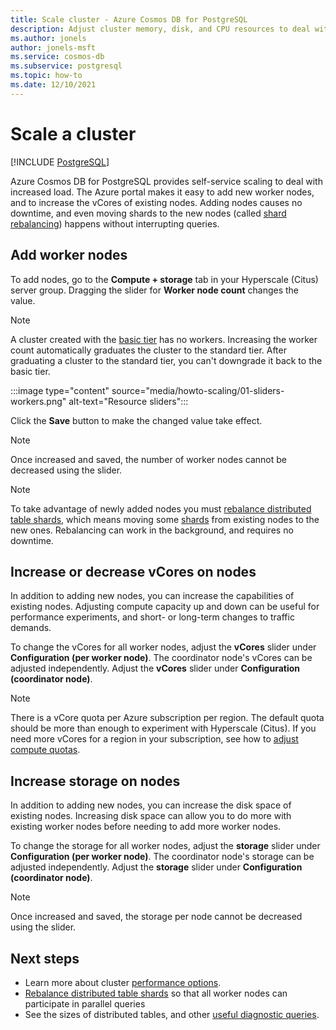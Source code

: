 ```yaml
---
title: Scale cluster - Azure Cosmos DB for PostgreSQL
description: Adjust cluster memory, disk, and CPU resources to deal with increased load
ms.author: jonels
author: jonels-msft
ms.service: cosmos-db
ms.subservice: postgresql
ms.topic: how-to
ms.date: 12/10/2021
---
```


# Scale a cluster

[!INCLUDE [PostgreSQL](../includes/appliesto-postgresql.md)]

Azure Cosmos DB for PostgreSQL provides self-service
scaling to deal with increased load. The Azure portal makes it easy to add new
worker nodes, and to increase the vCores of existing nodes. Adding nodes causes
no downtime, and even moving shards to the new nodes (called [shard
rebalancing](howto-scale-rebalance.md)) happens without interrupting
queries.

## Add worker nodes

To add nodes, go to the **Compute + storage** tab in your Hyperscale (Citus) server
group.  Dragging the slider for **Worker node count** changes the value.

> [!NOTE]
>
> A cluster created with the [basic
> tier](concepts-server-group.md) has no workers. Increasing the worker
> count automatically graduates the cluster to the standard tier.  After
> graduating a cluster to the standard tier, you can't downgrade it back
> to the basic tier.

:::image type="content" source="media/howto-scaling/01-sliders-workers.png" alt-text="Resource sliders":::

Click the **Save** button to make the changed value take effect.

> [!NOTE]
> Once increased and saved, the number of worker nodes cannot be decreased
> using the slider.

> [!NOTE]
> To take advantage of newly added nodes you must [rebalance distributed table
> shards](howto-scale-rebalance.md), which means moving some
> [shards](concepts-distributed-data.md#shards) from existing nodes
> to the new ones. Rebalancing can work in the background, and requires no
> downtime.

## Increase or decrease vCores on nodes

In addition to adding new nodes, you can increase the capabilities of existing
nodes. Adjusting compute capacity up and down can be useful for performance
experiments, and short- or long-term changes to traffic demands.

To change the vCores for all worker nodes, adjust the **vCores** slider under
**Configuration (per worker node)**. The coordinator node's vCores can be
adjusted independently. Adjust the **vCores** slider under  **Configuration
(coordinator node)**.

> [!NOTE]
> There is a vCore quota per Azure subscription per region.  The default quota
> should be more than enough to experiment with Hyperscale (Citus).  If you
> need more vCores for a region in your subscription, see how to [adjust
> compute quotas](howto-compute-quota.md).

## Increase storage on nodes

In addition to adding new nodes, you can increase the disk space of existing
nodes. Increasing disk space can allow you to do more with existing worker
nodes before needing to add more worker nodes.

To change the storage for all worker nodes, adjust the **storage** slider under
**Configuration (per worker node)**. The coordinator node's storage can be
adjusted independently. Adjust the **storage** slider under  **Configuration
(coordinator node)**.

> [!NOTE]
> Once increased and saved, the storage per node cannot be decreased using the
> slider.

## Next steps

- Learn more about cluster [performance options](resources-compute.md).
- [Rebalance distributed table shards](howto-scale-rebalance.md)
  so that all worker nodes can participate in parallel queries
- See the sizes of distributed tables, and other [useful diagnostic
  queries](howto-useful-diagnostic-queries.md).
